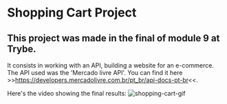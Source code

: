 # Shopping Cart Project

## This project was made in the final of module 9 at Trybe.

It consists in working with an API, building a website for an e-commerce. The API used was the 'Mercado livre API'.
You can find it here >>https://developers.mercadolivre.com.br/pt_br/api-docs-pt-br<<.

Here's the video showing the final results:
![shopping-cart-gif](https://media.giphy.com/media/SEVDJvt8zoQzcStq1X/giphy.gif)

